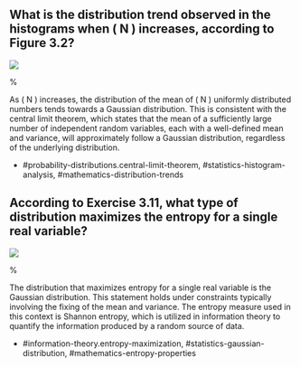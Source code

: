 ## What is the distribution trend observed in the histograms when \( N \) increases, according to Figure 3.2?

![](https://cdn.mathpix.com/cropped/2024_05_13_e8ee62e6cbb6e54a3380g-1.jpg?height=310&width=455&top_left_y=236&top_left_x=1167)

%

As \( N \) increases, the distribution of the mean of \( N \) uniformly distributed numbers tends towards a Gaussian distribution. This is consistent with the central limit theorem, which states that the mean of a sufficiently large number of independent random variables, each with a well-defined mean and variance, will approximately follow a Gaussian distribution, regardless of the underlying distribution.

- #probability-distributions.central-limit-theorem, #statistics-histogram-analysis, #mathematics-distribution-trends

## According to Exercise 3.11, what type of distribution maximizes the entropy for a single real variable?

![](https://cdn.mathpix.com/cropped/2024_05_13_e8ee62e6cbb6e54a3380g-1.jpg?height=324&width=970&top_left_y=226&top_left_x=133)

%

The distribution that maximizes entropy for a single real variable is the Gaussian distribution. This statement holds under constraints typically involving the fixing of the mean and variance. The entropy measure used in this context is Shannon entropy, which is utilized in information theory to quantify the information produced by a random source of data.

- #information-theory.entropy-maximization, #statistics-gaussian-distribution, #mathematics-entropy-properties
